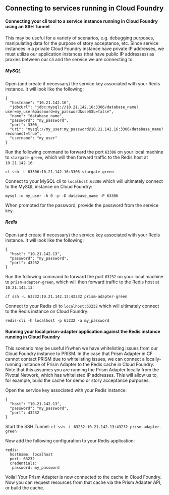## Connecting to services running in Cloud Foundry

#### Connecting your cli tool to a service instance running in Cloud Foundry using an SSH Tunnel
This may be useful for a variety of scenarios, e.g. debugging purposes, manipulating data for the purpose of 
story acceptance, etc. Since service instances in a private Cloud Foundry instance have private IP addresses, we must
utilize our application instances (that have public IP addresses) as proxies between our cli and the service we are
connecting to.

##### MySQL
Open (and create if necessary) the service key associated with your Redis instance. It will look like the following:
```
{
  "hostname": "10.21.142.16",
  "jdbcUrl": "jdbc:mysql://10.21.142.16:3306/database_name?user=my_user&password=my_password&useSSL=false",
  "name": "database_name",
  "password": "my_password",
  "port": 3306,
  "uri": "mysql://my_user:my_password@10.21.142.16:3306/database_name?reconnect=true",
  "username": "my_user"
}
```

Run the following command to forward the port `63306` on your local machine to `stargate-green`, which will then
forward traffic to the Redis host at `10.21.142.16`:

`cf ssh -L 63306:10.21.142.16:3306 stargate-green`

Connect to your MySQL cli to `localhost:63306` which will ultimately connect to the MySQL instance on Cloud Foundry:

`mysql -u my_user -h 0 -p -D database_name -P 63306`

When prompted for the password, provide the password from the service key.

##### Redis
Open (and create if necessary) the service key associated with your Redis instance. It will look like the following:
```
{
  "host": "10.21.142.13",
  "password": "my_password",
  "port": 43232
}
```
Run the following command to forward the port `63232` on your local machine to `prism-adapter-green`, which will then
forward traffic to the Redis host at `10.21.142.13`:

`cf ssh -L 63232:10.21.142.13:43232 prism-adapter-green`

Connect to your Redis cli to `localhost:63232` which will ultimately connect to the Redis instance on Cloud Foundry:

`redis-cli -h localhost -p 63232 -a my_password`

#### Running your local prism-adapter application against the Redis instance running in Cloud Foundry
This scenario may be useful if/when we have whitelisting issues from our Cloud Foundry instance to PRISM. In the case
that Prism Adapter in CF cannot contact PRISM due to whitelisting issues, we can connect a locally-running instance
of Prism Adapter to the Redis cache in Cloud Foundry. Note that this assumes you are running the Prism Adapter locally
from the Pivotal Network, which has whitelisted IP addresses. This will allow us to, for example, build the cache for 
demo or story acceptance purposes.

Open the service key associated with your Redis instance:
```
{
  "host": "10.21.142.13",
  "password": "my_password",
  "port": 43232
}

```

Start the SSH Tunnel:
`cf ssh -L 63232:10.21.142.13:43232 prism-adapter-green`

Now add the following configuration to your Redis application:
```
redis:
  hostname: localhost
  port: 63232
  credentials:
   password: my_password
```
Voila! Your Prism Adapter is now connected to the cache in Cloud Foundry. Now you can request resources from that cache
via the Prism Adapter API, or build the cache.
